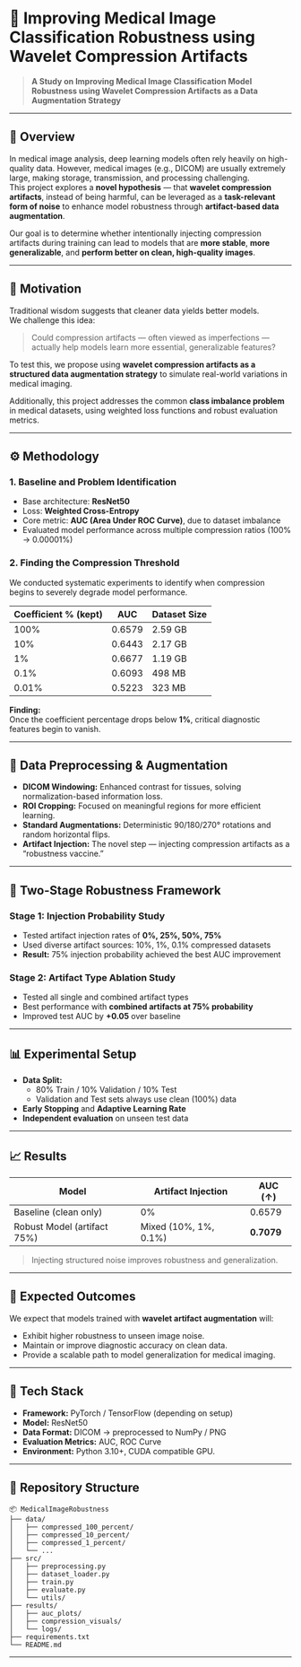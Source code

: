 # 🧠 Improving Medical Image Classification Robustness using Wavelet Compression Artifacts

> **A Study on Improving Medical Image Classification Model Robustness using Wavelet Compression Artifacts as a Data Augmentation Strategy**

---

## 📘 Overview

In medical image analysis, deep learning models often rely heavily on high-quality data. However, medical images (e.g., DICOM) are usually extremely large, making storage, transmission, and processing challenging.  
This project explores a **novel hypothesis** — that **wavelet compression artifacts**, instead of being harmful, can be leveraged as a **task-relevant form of noise** to enhance model robustness through **artifact-based data augmentation**.

Our goal is to determine whether intentionally injecting compression artifacts during training can lead to models that are **more stable**, **more generalizable**, and **perform better on clean, high-quality images**.

---

## 🎯 Motivation

Traditional wisdom suggests that cleaner data yields better models.  
We challenge this idea:  

> Could compression artifacts — often viewed as imperfections — actually help models learn more essential, generalizable features?

To test this, we propose using **wavelet compression artifacts as a structured data augmentation strategy** to simulate real-world variations in medical imaging.

Additionally, this project addresses the common **class imbalance problem** in medical datasets, using weighted loss functions and robust evaluation metrics.

---

## ⚙️ Methodology

### 1. Baseline and Problem Identification

- Base architecture: **ResNet50**
- Loss: **Weighted Cross-Entropy**
- Core metric: **AUC (Area Under ROC Curve)**, due to dataset imbalance
- Evaluated model performance across multiple compression ratios (100% → 0.00001%)

### 2. Finding the Compression Threshold

We conducted systematic experiments to identify when compression begins to severely degrade model performance.

| Coefficient % (kept) | AUC    | Dataset Size |
| -------------------- | ------ | ------------ |
| 100%                 | 0.6579 | 2.59 GB      |
| 10%                  | 0.6443 | 2.17 GB      |
| 1%                   | 0.6677 | 1.19 GB      |
| 0.1%                 | 0.6093 | 498 MB       |
| 0.01%                | 0.5223 | 323 MB       |

**Finding:**  
Once the coefficient percentage drops below **1%**, critical diagnostic features begin to vanish.

---

## 🧩 Data Preprocessing & Augmentation

- **DICOM Windowing:** Enhanced contrast for tissues, solving normalization-based information loss.  
- **ROI Cropping:** Focused on meaningful regions for more efficient learning.  
- **Standard Augmentations:** Deterministic 90/180/270° rotations and random horizontal flips.  
- **Artifact Injection:** The novel step — injecting compression artifacts as a “robustness vaccine.”

---

## 🧪 Two-Stage Robustness Framework

### **Stage 1: Injection Probability Study**

- Tested artifact injection rates of **0%, 25%, 50%, 75%**
- Used diverse artifact sources: 10%, 1%, 0.1% compressed datasets  
- **Result:** 75% injection probability achieved the best AUC improvement

### **Stage 2: Artifact Type Ablation Study**

- Tested all single and combined artifact types  
- Best performance with **combined artifacts at 75% probability**  
- Improved test AUC by **+0.05** over baseline

---

## 📊 Experimental Setup

- **Data Split:**  
  - 80% Train / 10% Validation / 10% Test  
  - Validation and Test sets always use clean (100%) data
- **Early Stopping** and **Adaptive Learning Rate**
- **Independent evaluation** on unseen test data

---

## 📈 Results

| Model                       | Artifact Injection    | AUC (↑)    |
| --------------------------- | --------------------- | ---------- |
| Baseline (clean only)       | 0%                    | 0.6579     |
| Robust Model (artifact 75%) | Mixed (10%, 1%, 0.1%) | **0.7079** |

> Injecting structured noise improves robustness and generalization.

---

## 🧬 Expected Outcomes

We expect that models trained with **wavelet artifact augmentation** will:

- Exhibit higher robustness to unseen image noise.
- Maintain or improve diagnostic accuracy on clean data.
- Provide a scalable path to model generalization for medical imaging.

---

## 🧰 Tech Stack

- **Framework:** PyTorch / TensorFlow (depending on setup)
- **Model:** ResNet50
- **Data Format:** DICOM → preprocessed to NumPy / PNG
- **Evaluation Metrics:** AUC, ROC Curve
- **Environment:** Python 3.10+, CUDA compatible GPU.

---

## 📂 Repository Structure

```
📦 MedicalImageRobustness
├── data/
│   ├── compressed_100_percent/
│   ├── compressed_10_percent/
│   ├── compressed_1_percent/
│   └── ...
├── src/
│   ├── preprocessing.py
│   ├── dataset_loader.py
│   ├── train.py
│   ├── evaluate.py
│   └── utils/
├── results/
│   ├── auc_plots/
│   ├── compression_visuals/
│   └── logs/
├── requirements.txt
└── README.md
```

---